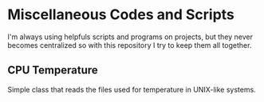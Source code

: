 # Miscellaneous Codes and Scripts

I'm always using helpfuls scripts and programs on projects, but they never becomes centralized so with this repository I try to keep them all together.

## CPU Temperature

Simple class that reads the files used for temperature in UNIX-like systems. 